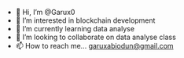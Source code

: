 - 👋 Hi, I’m @Garux0
- 👀 I’m interested in blockchain development
- 🌱 I’m currently learning data analyse
- 💞️ I’m looking to collaborate on data analyse class
- 📫 How to reach me... garuxabiodun@gmail.com

<!---
Garux0/Garux0 is a ✨ special ✨ repository because its `README.md` (this file) appears on your GitHub profile.
You can click the Preview link to take a look at your changes.
--->
